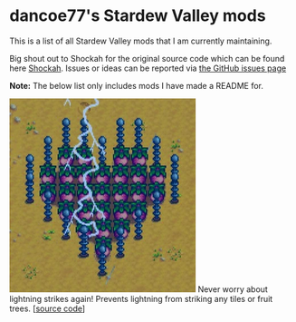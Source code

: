 # dancoe77's Stardew Valley mods

This is a list of all Stardew Valley mods that I am currently maintaining.

Big shout out to Shockah for the original source code which can be found here [Shockah](https://github.com/Shockah/Stardew-Valley-Mods). Issues or ideas can be reported via [the GitHub issues page](https://github.com/dancoe77/007-Stardew-Valley-Nods/issues)

**Note:** The below list only includes mods I have made a README for.

[![Safe Lightning Redux](SafeLightning/Header.png)](https://www.nexusmods.com/stardewvalley/mods/11857)
Never worry about lightning strikes again! Prevents lightning from striking any tiles or fruit trees.
\[[source code](SafeLightning)]
